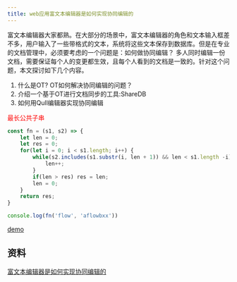 ```yaml
---
title: web应用富文本编辑器是如何实现协同编辑的
---
```

富文本编辑器大家都熟。在大部分的场景中，富文本编辑器的角色和文本输入框差不多，用户输入了一些带格式的文本，系统将这些文本保存到数据库。但是在专业的文档管理中，必须要考虑的一个问题是：如何做协同编辑？ 多人同时编辑一份文档，需要保证每个人的变更都生效，且每个人看到的文档是一致的。针对这个问题，本文探讨如下几个内容。

1. 什么是OT? OT如何解决协同编辑的问题？
2. 介绍一个基于OT进行文档同步的工具:ShareDB
3. 如何用Qull编辑器实现协同编辑

<span style="color: red">最长公共子串</span>

```js
const fn = (s1, s2) => {
    let len = 0;
    let res = 0;
    for(let i = 0; i < s1.length; i++) {
        while(s2.includes(s1.substr(i, len + 1)) && len < s1.length -i) {
            len++;
        }
        if(len > res) res = len;
        len = 0;
    }
    return res;
}

console.log(fn('flow', 'aflowbxx'))
```
[demo](https://www.nowcoder.com/practice/98dc82c094e043ccb7e0570e5342dd1b?tpId=37&tqId=21298&rp=1&ru=/exam/oj/ta&qru=/exam/oj/ta&sourceUrl=%2Fexam%2Foj%2Fta%3Fpage%3D2%26pageSize%3D50%26search%3D%26tpId%3D37%26type%3D37&difficulty=undefined&judgeStatus=undefined&tags=&title=)

## 资料
[富文本编辑器是如何实现协同编辑的](https://zhuanlan.zhihu.com/p/416018080)